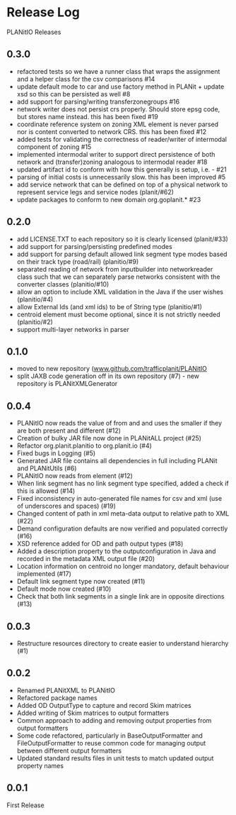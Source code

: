 # Release Log

PLANitIO  Releases

## 0.3.0

* refactored tests so we have a runner class that wraps the assignment and a helper class for the csv comparisons #14
* update default mode to car and use factory method in PLANit + update xsd so this can be persisted as well #8
* add support for parsing/writing transferzonegroups #16
* network writer does not persist crs properly. Should store epsg code, but stores name instead. this has been fixed #19
* coordinate reference system on zoning XML element is never parsed nor is content converted to network CRS. this has been fixed #12
* added tests for validating the correctness of reader/writer of intermodal component of zoning #15
* implemented intermodal writer to support direct persistence of both network and (transfer)zoning analogous to intermodal reader #18
* updated artifact id to conform with how this generally is setup, i.e. <application>-<subrepo> #21
* parsing of initial costs is unnecessarily slow. this has been improved #5
* add service network that can be defined on top of a physical network to represent service legs and service nodes (planit/#62)
* update packages to conform to new domain org.goplanit.* #23

## 0.2.0

* add LICENSE.TXT to each repository so it is clearly licensed (planit/#33)
* add support for parsing/persisting predefined modes
* add support for parsing default allowed link segment type modes based on their track type (road/rail) (planitio/#9)
* separated reading of network from inputbuilder into networkreader class such that we can separately parse networks consistent with the converter classes (planitio/#10)  
* allow an option to include XML validation in the Java if the user wishes (planitio/#4)
* allow External Ids (and xml ids) to be of String type (planitio/#1)
* centroid element must become optional, since it is not strictly needed (planitio/#2)
* support multi-layer networks in parser   

## 0.1.0

* moved to new repository (www.github.com/trafficplanit/PLANitIO
* split JAXB code generation off in its own repository (#7) - new repository is PLANitXMLGenerator

## 0.0.4

* PLANitIO now reads the value of <maxspeed> from <linksegment> and <linksegmenttype> and uses the smaller if they are both present and different (#12)
* Creation of bulky JAR file now done in PLANitALL project (#25)
* Refactor org.planit.planitio to org.planit.io (#4)
* Fixed bugs in Logging (#5)
* Generated JAR file contains all dependencies in full including PLANit and PLANitUtils (#6)
* PLANitIO now reads <maxspeed> from <linksegment> element (#12)
* When link segment has no link segment type specified, added a check if this is allowed (#14)
* Fixed inconsistency in auto-generated file names for csv and xml (use of underscores and spaces) (#19)
* Changed content of <csvdata> path in xml meta-data output to relative path to XML (#22)
* Demand configuration defaults are now verified and  populated correctly (#16)
* XSD reference added for OD and path output types  (#18)
* Added a description property to the outputconfiguration in Java and recorded in the metadata XML output file (#20)
* Location information on centroid no longer mandatory, default behaviour implemented (#17)
* Default link segment type now created (#11)
* Default mode now created (#10)
* Check that both link segments in a single link are in opposite directions (#13)

## 0.0.3

* Restructure resources directory to create easier to understand hierarchy (#1)

## 0.0.2

* Renamed PLANitXML to PLANitIO
* Refactored package names 
* Added OD OutputType to capture and record Skim matrices
* Added writing of Skim matrices to output formatters
* Common approach to adding and removing output properties from output formatters
* Some code refactored, particularly in BaseOutputFormatter and FileOutputFormatter to reuse common code for managing output between different output formatters
* Updated standard results files in unit tests to match updated output property names

## 0.0.1

First Release